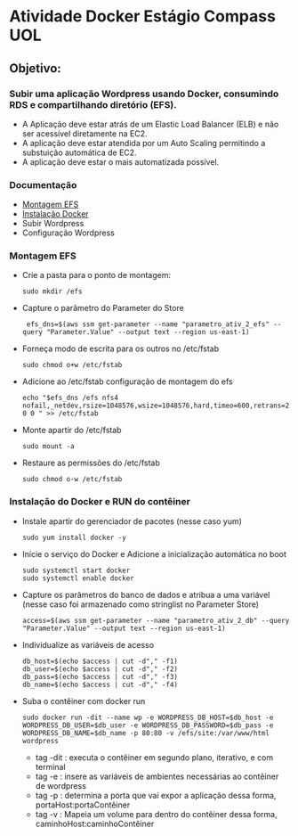 # Atividade Docker Estágio Compass UOL

## Objetivo:

### Subir uma aplicação Wordpress usando Docker, consumindo RDS e compartilhando diretório (EFS).
  - A Aplicação deve estar atrás de um Elastic Load Balancer (ELB) e não ser acessível diretamente na EC2.
  - A aplicação deve estar atendida por um Auto Scaling permitindo a substuição automática de EC2.
  - A aplicação deve estar o mais automatizada possível.

### Documentação
 - [Montagem EFS](#montagem-efs)
 - [Instalação Docker](#instala%C3%A7%C3%A3o-do-docker-e-run-do-cont%C3%AAiner)
 - Subir Wordpress
 - Configuração Wordpress

### Montagem EFS
- Crie a pasta para o ponto de montagem:
  ```
  sudo mkdir /efs
  ```
- Capture o parâmetro do Parameter do Store 
  ```
   efs_dns=$(aws ssm get-parameter --name "parametro_ativ_2_efs" --query "Parameter.Value" --output text --region us-east-1)
  ```
- Forneça modo de escrita para os outros no /etc/fstab
  ```
  sudo chmod o+w /etc/fstab
  ```
- Adicione ao /etc/fstab configuração de montagem do efs
  ```
  echo "$efs_dns /efs nfs4 nofail,_netdev,rsize=1048576,wsize=1048576,hard,timeo=600,retrans=2,noresvport   0 0 " >> /etc/fstab
  ```
- Monte apartir do /etc/fstab
  ```
  sudo mount -a
  ```
- Restaure as permissões do /etc/fstab
  ```
  sudo chmod o-w /etc/fstab
  ```
### Instalação do Docker e RUN do contêiner
- Instale apartir do gerenciador de pacotes (nesse caso yum) 
  ```
  sudo yum install docker -y
  ```
- Inície o serviço do Docker e Adicione a inicialização automática no boot
  ```
  sudo systemctl start docker
  sudo systemctl enable docker
  ```
- Capture os parâmetros do banco de dados e atribua a uma variável (nesse caso foi armazenado como stringlist no Parameter Store)
  ```
  access=$(aws ssm get-parameter --name "parametro_ativ_2_db" --query "Parameter.Value" --output text --region us-east-1)
  ```
- Individualize as variáveis de acesso
  ```
  db_host=$(echo $access | cut -d"," -f1) 
  db_user=$(echo $access | cut -d"," -f2)
  db_pass=$(echo $access | cut -d"," -f3)
  db_name=$(echo $access | cut -d"," -f4)
  ``` 
- Suba o contêiner com docker run
  ```
  sudo docker run -dit --name wp -e WORDPRESS_DB_HOST=$db_host -e WORDPRESS_DB_USER=$db_user -e WORDPRESS_DB_PASSWORD=$db_pass -e WORDPRESS_DB_NAME=$db_name -p 80:80 -v /efs/site:/var/www/html wordpress
  ```
  - tag -dit : executa o contêiner em segundo plano, iterativo, e com terminal
  - tag -e : insere as variáveis de ambientes necessárias ao contêiner de wordpress
  - tag -p : determina a porta que vai expor a aplicação dessa forma,  portaHost:portaContêiner
  - tag -v : Mapeia um volume para dentro do contêiner dessa forma, caminhoHost:caminhoContêiner